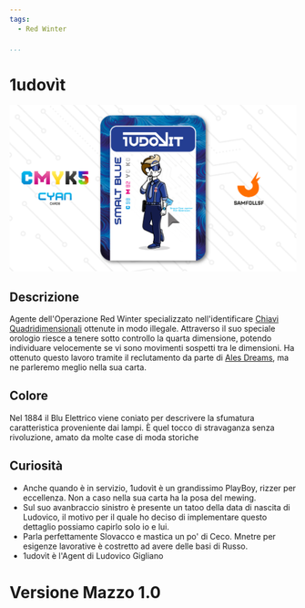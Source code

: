 ```yaml
---
tags:
  - Red Winter

...
```


# 1udovìt

![ludovit](../eg/C/ludovit.jpg)

## Descrizione

Agente dell'Operazione Red Winter specializzato nell'identificare [Chiavi Quadridimensionali](../Remix/tool.md) ottenute in modo illegale. Attraverso il suo speciale orologio riesce a tenere sotto controllo la quarta dimensione, potendo individuare velocemente se vi sono movimenti sospetti tra le dimensioni. Ha ottenuto questo lavoro tramite il reclutamento da parte di [Ales Dreams](../Magenta/alesdreams.md), ma ne parleremo meglio nella sua carta.

## Colore

Nel 1884 il Blu Elettrico viene coniato per descrivere la sfumatura caratteristica proveniente dai lampi. È quel tocco di stravaganza senza rivoluzione, amato da molte case di moda storiche

## Curiosità

- Anche quando è in servizio, 1udovìt è un grandissimo PlayBoy, rizzer per eccellenza. Non a caso nella sua carta ha la posa del mewing.
- Sul suo avanbraccio sinistro è presente un tatoo della data di nascita di Ludovico, il motivo per il quale ho deciso di implementare questo dettaglio possiamo capirlo solo io e lui.
- Parla perfettamente Slovacco e mastica un po' di Ceco. Mnetre per esigenze lavorative è costretto ad avere delle basi di Russo.
- 1udovìt è l'Agent di Ludovico Gigliano

# Versione Mazzo 1.0